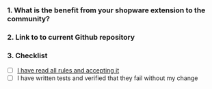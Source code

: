 ### 1. What is the benefit from your shopware extension to the community?

### 2. Link to to current Github repository

### 3. Checklist

- [ ] [I have read all rules and accepting it](https://github.com/FriendsOfShopware/friendsofshopware.github.io#rules)
- [ ] I have written tests and verified that they fail without my change
